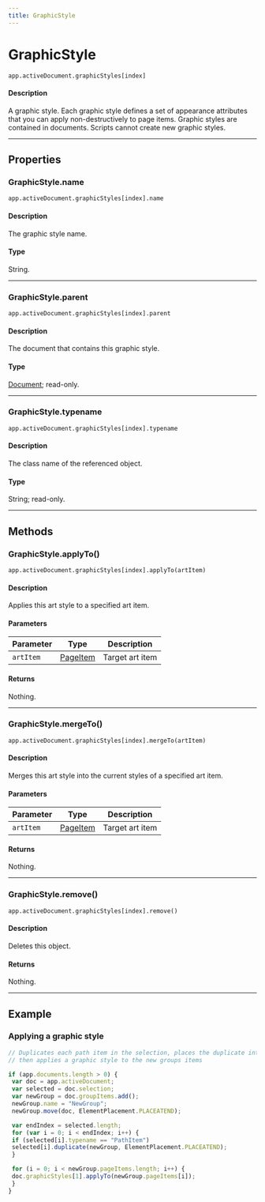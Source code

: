 ```yaml
---
title: GraphicStyle
---
```

# GraphicStyle

`app.activeDocument.graphicStyles[index]`

#### Description

A graphic style. Each graphic style defines a set of appearance attributes that you can apply non-destructively to page items. Graphic styles are contained in documents. Scripts cannot create new graphic styles.

---

## Properties

### GraphicStyle.name

`app.activeDocument.graphicStyles[index].name`

#### Description

The graphic style name.

#### Type

String.

---

### GraphicStyle.parent

`app.activeDocument.graphicStyles[index].parent`

#### Description

The document that contains this graphic style.

#### Type

[Document](.././Document); read-only.

---

### GraphicStyle.typename

`app.activeDocument.graphicStyles[index].typename`

#### Description

The class name of the referenced object.

#### Type

String; read-only.

---

## Methods

### GraphicStyle.applyTo()

`app.activeDocument.graphicStyles[index].applyTo(artItem)`

#### Description

Applies this art style to a specified art item.

#### Parameters

| Parameter | Type | Description |
| --- | --- | --- |
| `artItem` | [PageItem](.././PageItem) | Target art item |

#### Returns

Nothing.

---

### GraphicStyle.mergeTo()

`app.activeDocument.graphicStyles[index].mergeTo(artItem)`

#### Description

Merges this art style into the current styles of a specified art item.

#### Parameters

| Parameter | Type | Description |
| --- | --- | --- |
| `artItem` | [PageItem](.././PageItem) | Target art item |

#### Returns

Nothing.

---

### GraphicStyle.remove()

`app.activeDocument.graphicStyles[index].remove()`

#### Description

Deletes this object.

#### Returns

Nothing.

---

## Example

### Applying a graphic style

```javascript
// Duplicates each path item in the selection, places the duplicate into a new group,
// then applies a graphic style to the new groups items

if (app.documents.length > 0) {
 var doc = app.activeDocument;
 var selected = doc.selection;
 var newGroup = doc.groupItems.add();
 newGroup.name = "NewGroup";
 newGroup.move(doc, ElementPlacement.PLACEATEND);

 var endIndex = selected.length;
 for (var i = 0; i < endIndex; i++) {
 if (selected[i].typename == "PathItem")
 selected[i].duplicate(newGroup, ElementPlacement.PLACEATEND);
 }

 for (i = 0; i < newGroup.pageItems.length; i++) {
 doc.graphicStyles[1].applyTo(newGroup.pageItems[i]);
 }
}
```
